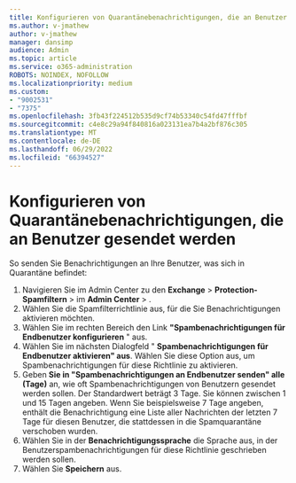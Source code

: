 ```yaml
---
title: Konfigurieren von Quarantänebenachrichtigungen, die an Benutzer gesendet werden
ms.author: v-jmathew
author: v-jmathew
manager: dansimp
audience: Admin
ms.topic: article
ms.service: o365-administration
ROBOTS: NOINDEX, NOFOLLOW
ms.localizationpriority: medium
ms.custom:
- "9002531"
- "7375"
ms.openlocfilehash: 3fb43f224512b535d9cf74b53340c54fd47fffbf
ms.sourcegitcommit: c4e8c29a94f840816a023131ea7b4a2bf876c305
ms.translationtype: MT
ms.contentlocale: de-DE
ms.lasthandoff: 06/29/2022
ms.locfileid: "66394527"
---
```

# <a name="configure-quarantine-notifications-sent-to-users"></a>Konfigurieren von Quarantänebenachrichtigungen, die an Benutzer gesendet werden

So senden Sie Benachrichtigungen an Ihre Benutzer, was sich in Quarantäne befindet:

1. Navigieren Sie im Admin Center zu den **Exchange** > **Protection-Spamfiltern** >  im **Admin Center** > .
2. Wählen Sie die Spamfilterrichtlinie aus, für die Sie Benachrichtigungen aktivieren möchten.
3. Wählen Sie im rechten Bereich den Link **"Spambenachrichtigungen für Endbenutzer konfigurieren** " aus.
4. Wählen Sie im nächsten Dialogfeld " **Spambenachrichtigungen für Endbenutzer aktivieren" aus**. Wählen Sie diese Option aus, um Spambenachrichtigungen für diese Richtlinie zu aktivieren.
5. Geben **Sie in "Spambenachrichtigungen an Endbenutzer senden" alle (Tage)** an, wie oft Spambenachrichtigungen von Benutzern gesendet werden sollen. Der Standardwert beträgt 3 Tage. Sie können zwischen 1 und 15 Tagen angeben. Wenn Sie beispielsweise 7 Tage angeben, enthält die Benachrichtigung eine Liste aller Nachrichten der letzten 7 Tage für diesen Benutzer, die stattdessen in die Spamquarantäne verschoben wurden.
6. Wählen Sie in der **Benachrichtigungssprache** die Sprache aus, in der Benutzerspambenachrichtigungen für diese Richtlinie geschrieben werden sollen.
7. Wählen Sie **Speichern** aus.
